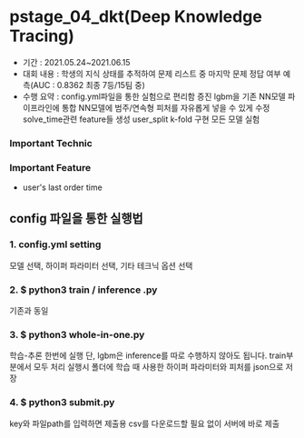 # pstage_04_dkt(Deep Knowledge Tracing)
- 기간 : 2021.05.24~2021.06.15
- 대회 내용 : 학생의 지식 상태를 추적하여 문제 리스트 중 마지막 문제 정답 여부 예측(AUC : 0.8362 최종 7등/15팀 중) 
- 수행 요약 : 
config.yml파일을 통한 실험으로 편리함 증진
lgbm을 기존 NN모델 파이프라인에 통합
NN모델에 범주/연속형 피처를 자유롭게 넣을 수 있게 수정
solve_time관련 feature들 생성
user_split k-fold 구현
모든 모델 실험  

### Important Technic

### Important Feature
- user's last order time


## config 파일을 통한 실행법
### 1. config.yml setting
모델 선택, 하이퍼 파라미터 선택, 기타 테크닉 옵션 선택

### 2. $ python3 train / inference .py
기존과 동일

### 3. $ python3 whole-in-one.py
학습-추론 한번에 실행
단, lgbm은 inference를 따로 수행하지 않아도 됩니다. train부분에서 모두 처리
실행시 폴더에 학습 때 사용한 하이퍼 파라미터와 피처를 json으로 저장

### 4. $ python3 submit.py
key와 파일path를 입력하면 제출용 csv를 다운로드할 필요 없이 서버에 바로 제출
